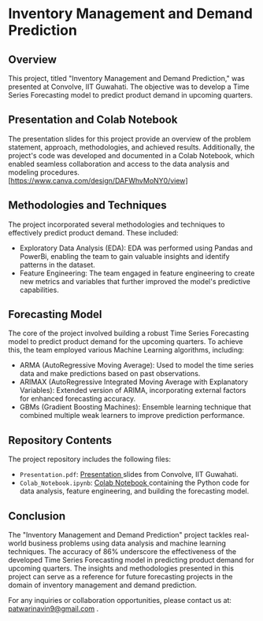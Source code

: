# Inventory Management and Demand Prediction

## Overview
This project, titled "Inventory Management and Demand Prediction," was presented at Convolve, IIT Guwahati. The objective was to develop a Time Series Forecasting model to predict product demand in upcoming quarters.

## Presentation and Colab Notebook
The presentation slides for this project provide an overview of the problem statement, approach, methodologies, and achieved results. Additionally, the project's code was developed and documented in a Colab Notebook, which enabled seamless collaboration and access to the data analysis and modeling procedures.
[https://www.canva.com/design/DAFWhvMoNY0/view]
## Methodologies and Techniques
The project incorporated several methodologies and techniques to effectively predict product demand. These included:
- Exploratory Data Analysis (EDA): EDA was performed using Pandas and PowerBi, enabling the team to gain valuable insights and identify patterns in the dataset.
- Feature Engineering: The team engaged in feature engineering to create new metrics and variables that further improved the model's predictive capabilities.

## Forecasting Model
The core of the project involved building a robust Time Series Forecasting model to predict product demand for the upcoming quarters. To achieve this, the team employed various Machine Learning algorithms, including:
- ARMA (AutoRegressive Moving Average): Used to model the time series data and make predictions based on past observations.
- ARIMAX (AutoRegressive Integrated Moving Average with Explanatory Variables): Extended version of ARIMA, incorporating external factors for enhanced forecasting accuracy.
- GBMs (Gradient Boosting Machines): Ensemble learning technique that combined multiple weak learners to improve prediction performance.

## Repository Contents

The project repository includes the following files:
- `Presentation.pdf`: [Presentation ](https://www.canva.com/design/DAFWhvMoNY0/AejFH9m5H_2ZiPdG1qPZkA/edit?utm_content=DAFWhvMoNY0&utm_campaign=designshare&utm_medium=link2&utm_source=sharebutton)slides from Convolve, IIT Guwahati.
- `Colab_Notebook.ipynb`: [Colab Notebook ](https://drive.google.com/file/d/1cxIdmwmKm93Verqqzx5yqLbgOVOIs83-/view?usp=sharing) containing the Python code for data analysis, feature engineering, and building the forecasting model.

## Conclusion
The "Inventory Management and Demand Prediction" project tackles real-world business problems using data analysis and machine learning techniques. The accuracy of 86% underscore the effectiveness of the developed Time Series Forecasting model in predicting product demand for upcoming quarters. The insights and methodologies presented in this project can serve as a reference for future forecasting projects in the domain of inventory management and demand prediction.

For any inquiries or collaboration opportunities, please contact us at: patwarinavin9@gmail.com .
